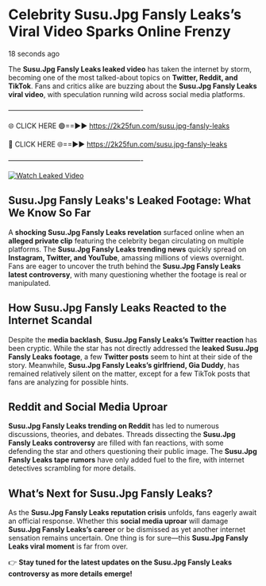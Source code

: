 # Celebrity Susu.Jpg Fansly Leaks’s Viral Video Sparks Online Frenzy

18 seconds ago

The **Susu.Jpg Fansly Leaks leaked video** has taken the internet by storm, becoming one of the most talked-about topics on **Twitter, Reddit, and TikTok**. Fans and critics alike are buzzing about the **Susu.Jpg Fansly Leaks viral video**, with speculation running wild across social media platforms.

———————————————————-

🌐 CLICK HERE 🟢==►► https://2k25fun.com/susu.jpg-fansly-leaks

🔴 CLICK HERE 🌐==►► https://2k25fun.com/susu.jpg-fansly-leaks

———————————————————-

[![Watch Leaked Video](https://miro.medium.com/v2/resize:fit:828/format:webp/1*cilzJN44JGOrTw9NJCrNHA.gif "Watch Leaked Video")](https://2k25fun.com/susu.jpg-fansly-leaks)

## **Susu.Jpg Fansly Leaks's Leaked Footage: What We Know So Far**  
A **shocking Susu.Jpg Fansly Leaks revelation** surfaced online when an **alleged private clip** featuring the celebrity began circulating on multiple platforms. The **Susu.Jpg Fansly Leaks trending news** quickly spread on **Instagram, Twitter, and YouTube**, amassing millions of views overnight. Fans are eager to uncover the truth behind the **Susu.Jpg Fansly Leaks latest controversy**, with many questioning whether the footage is real or manipulated.  

## **How Susu.Jpg Fansly Leaks Reacted to the Internet Scandal**  
Despite the **media backlash**, **Susu.Jpg Fansly Leaks’s Twitter reaction** has been cryptic. While the star has not directly addressed the **leaked Susu.Jpg Fansly Leaks footage**, a few **Twitter posts** seem to hint at their side of the story. Meanwhile, **Susu.Jpg Fansly Leaks’s girlfriend, Gia Duddy**, has remained relatively silent on the matter, except for a few TikTok posts that fans are analyzing for possible hints.  

## **Reddit and Social Media Uproar**  
**Susu.Jpg Fansly Leaks trending on Reddit** has led to numerous discussions, theories, and debates. Threads dissecting the **Susu.Jpg Fansly Leaks controversy** are filled with fan reactions, with some defending the star and others questioning their public image. The **Susu.Jpg Fansly Leaks tape rumors** have only added fuel to the fire, with internet detectives scrambling for more details.  

## **What’s Next for Susu.Jpg Fansly Leaks?**  
As the **Susu.Jpg Fansly Leaks reputation crisis** unfolds, fans eagerly await an official response. Whether this **social media uproar** will damage **Susu.Jpg Fansly Leaks’s career** or be dismissed as yet another internet sensation remains uncertain. One thing is for sure—this **Susu.Jpg Fansly Leaks viral moment** is far from over.  

👉 **Stay tuned for the latest updates on the Susu.Jpg Fansly Leaks controversy as more details emerge!**  